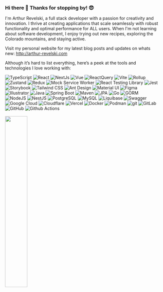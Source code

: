  ### Hi there 👋 Thanks for stopping by! 😎

<!--
**arthurgr/arthurgr** is a ✨ _special_ ✨ repository because its `README.md` (this file) appears on your GitHub profile.

Here are some ideas to get you started:

- 🔭 I’m currently working on ...
- 🌱 I’m currently learning ...
- 👯 I’m looking to collaborate on ...
- 🤔 I’m looking for help with ...
- 💬 Ask me about ...
- 📫 How to reach me: ...
- 😄 Pronouns: ...
- ⚡ Fun fact: ...
-->

I'm Arthur Revelski, a full stack developer with a passion for creativity and innovation.
I thrive at creating applications that scale seamlessly with robust functionality and optimal performance for ALL users. When I'm not learning about software development, I enjoy trying out new recipes, exploring the Colorado mountains, and staying active.

Visit my personal website for my latest blog posts and updates on whats new: http://arthur-revelski.com

Although it’s hard to list everything, here’s a peek at the tools and technologies I love working with:

<div>
<img alt="TypeScript" src="https://img.shields.io/badge/-TypeScript-3178C6?style=flat-square&logo=typescript&logoColor=white" />
<img alt="React" src="https://img.shields.io/badge/-React-61DAFB?style=flat-square&logo=react&logoColor=%23fff" />
<img alt="NextJs" src="https://img.shields.io/badge/-Next-000000?style=flat-square&logo=next.js&logoColor=%23fff" />
<img alt="Vue" src="https://img.shields.io/badge/-Vue-4FC08D?style=flat-square&logo=vue.js&logoColor=%23fff" />
<img alt="ReactQuery" src="https://img.shields.io/badge/-React_Query-FF4154?style=flat-square&logo=reacttable&logoColor=fff" />
<img alt="Vite" src="https://img.shields.io/badge/-Vite-646CFF?style=flat-square&logo=vite&logoColor=%23fff" />
<img alt="Rollup" src="https://img.shields.io/badge/-Rollup-EC4A3F?style=flat-square&logo=rollup.js&logoColor=white" />
<img alt="Zustand" src="https://img.shields.io/badge/-Zustand-7CC631?style=flat-square&logoColor=%23fff" />
<img alt="Redux" src="https://img.shields.io/badge/-Redux-764ABC?style=flat-square&logo=redux&logoColor=white" />
<img alt="Mock Service Worker" src="https://img.shields.io/badge/-MobX-FF7102?style=flat-square&logo=mobx&logoColor=fff" />
<img alt="React Testing Library" src="https://img.shields.io/badge/-React%20Testing%20Library-E33332?style=flat-square&logo=testinglibrary&logoColor=%23fff" />
<img alt="Jest" src="https://img.shields.io/badge/-Jest-C21325?style=flat-square&logo=jest&logoColor=white" />
<img alt="Storybook" src="https://img.shields.io/badge/-Storybook-09B3AF?style=flat-square&logo=storybook&logoColor=%23fff" />
<img alt="Tailwind CSS" src="https://img.shields.io/badge/-Tailwind-06B6D4?style=flat-square&logo=tailwind-css&logoColor=fff" />
<img alt="Ant Design" src="https://img.shields.io/badge/Ant%20Design-%230170FE?style=flat-square&logo=antdesign&logoColor=%23fff" />
<img alt="Material UI" src="https://img.shields.io/badge/Material%20UI-%23757575?style=flat-square&logo=materialdesign&logoColor=%23fff" />
<img alt="Figma" src="https://img.shields.io/badge/Figma-%23F24E1E?style=flat-square&logo=figma&logoColor=%23fff" />
<img alt="Illustrator" src="https://img.shields.io/badge/Illustrator-%23FF9A00?style=flat-square&logo=adobeillustrator&logoColor=%23fff" />
<img alt="Java" src="https://img.shields.io/badge/-Java-43B7BA?style=flat-square&logoColor=%43B7BA" />
<img alt="Spring Boot" src="https://img.shields.io/badge/Spring%20Boot-6DB33F?style=flat-square&logo=springboot&logoColor=%23fff" />
<img alt="Maven" src="https://img.shields.io/badge/Maven-C71A36?style=flat-square&logo=apachemaven&logoColor=%23fff" />
<img alt="JPA" src="https://img.shields.io/badge/-JPA-80ea6e?style=flat-square&logoColor=%23fff" />
<img alt="Go" src="https://img.shields.io/badge/Go%20-00ADD8?style=flat-square&logo=go&logoColor=%23fff" />
<img alt="GORM" src="https://img.shields.io/badge/-GORM-38b6ff?style=flat-square&logoColor=%23fff" />
<img alt="NodeJS" src="https://img.shields.io/badge/-Node-339933?style=flat-square&logo=node.js&logoColor=white" />
<img alt="NestJS" src="https://img.shields.io/badge/-NestJS-E0234E?style=flat-square&logo=NestJS&logoColor=%23fff" />
<img alt="PostgreSQL" src="https://img.shields.io/badge/-PostgreSQL-4169E1?style=flat-square&logo=postgresql&logoColor=white" />
<img alt="MySQL" src="https://img.shields.io/badge/-MySQL-4479A1?style=flat-square&logo=mysql&logoColor=%23fff" />
<img alt="Liquibase" src="https://img.shields.io/badge/Liquibase-2962FF?style=flat-square&logo=liquibase&logoColor=%23fff" />
<img alt="Swagger" src="https://img.shields.io/badge/Swagger-85EA2D?style=flat-square&logo=swagger&logoColor=%23fff" />
<img alt="Google Cloud" src="https://img.shields.io/badge/Google%20Cloud-4285F4?style=flat-square&logo=googlecloud&logoColor=%23fff" />
<img alt="Cloudflare" src="https://img.shields.io/badge/Cloudflare-F38020?style=flat-square&logo=cloudflare&logoColor=%23fff" />
<img alt="Vercel" src="https://img.shields.io/badge/Vercel-000000?style=flat-square&logo=vercel&logoColor=%23fff" />
<img alt="Docker" src="https://img.shields.io/badge/-Docker-2496ED?style=flat-square&logo=docker&logoColor=white" />
<img alt="Podman" src="https://img.shields.io/badge/Podman-892CA0?style=flat-square&logo=podman&logoColor=%23fff" />
<img alt="git" src="https://img.shields.io/badge/-Git-F05032?style=flat-square&logo=git&logoColor=white" />
<img alt="GitLab" src="https://img.shields.io/badge/Gitlab-FC6D26?style=flat-square&logo=gitlab&logoColor=%23fff" />
<img alt="GitHub" src="https://img.shields.io/badge/Github-%23181717?style=flat-square&logo=github&logoColor=%23fff" />
<img alt="Github Actions" src="https://img.shields.io/badge/Github%20Actions-2088FF?style=flat-square&logo=githubactions&logoColor=%23fff" />
</div>
<br>
<a href="https://github.com/anuraghazra/github-readme-stats">
    <img src="https://github-readme-stats.vercel.app/api/top-langs/?username=ARTHURGR&layout=donut&show_icons=true&theme=material-palenight&hide_border=true&bg_color=20232a&icon_color=58A6FF&text_color=fff&title_color=58A6FF&count_private=true" width=38% />
</a>


